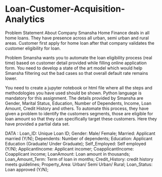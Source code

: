 # Loan-Customer-Acquisition-Analytics


Problem Statement
About Company
Smansha Home Finance deals in all home loans. They have presence across all urban, semi urban and rural areas. Customer first apply for home loan after that company validates the customer eligibility for loan.

Problem
Smansha wants you to automate the loan eligibility process (real time) based on customer detail provided while filling online application form. You need to develop a state of the art model which would help Smansha filtering out the bad cases so that overall default rate remains lower.

You need to create a jupyter notebook or html file where all the steps and methodologies you have used should be shown. Python language is mandatory for this assignment.
The details provided by Smansha are Gender, Marital Status, Education, Number of Dependents, Income, Loan Amount, Credit History and others. To automate this process, they have given a problem to identify the customers segments, those are eligible for loan amount so that they can specifically target these customers. Here they have provided a partial data set.


DATA : 
Loan_ID:                				                                Unique Loan ID; 
Gender:                                                         Male/ Female;
Married:                                                        Applicant married (Y/N);
Dependents:                                                     Number of dependents;
Education:                                                      Applicant Education (Graduate/ Under Graduate);
Self_Employed:                                                  Self employed (Y/N);
ApplicantIncome:                                                Applicant incomer;
CoapplicantIncome:                                              Coapplicant income;
LoanAmount:                                                     Loan amount in thousands;
Loan_Amount_Term:                                               Term of loan in months;
Credit_History:                                                 credit history meets guidelines;
Property_Area:                                                  Urban/ Semi Urban/ Rural;
Loan_Status:                                                    Loan approved (Y/N);

